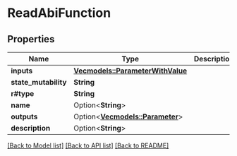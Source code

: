 # ReadAbiFunction

## Properties

Name | Type | Description | Notes
------------ | ------------- | ------------- | -------------
**inputs** | [**Vec<models::ParameterWithValue>**](ParameterWithValue.md) |  | 
**state_mutability** | **String** |  | 
**r#type** | **String** |  | 
**name** | Option<**String**> |  | [optional]
**outputs** | Option<[**Vec<models::Parameter>**](Parameter.md)> |  | [optional]
**description** | Option<**String**> |  | [optional]

[[Back to Model list]](../README.md#documentation-for-models) [[Back to API list]](../README.md#documentation-for-api-endpoints) [[Back to README]](../README.md)


